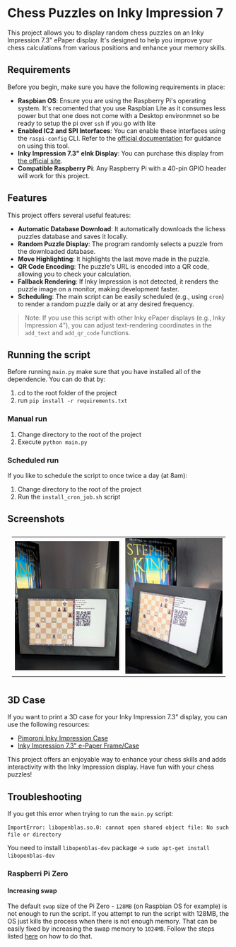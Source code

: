 # Chess Puzzles on Inky Impression 7

This project allows you to display random chess puzzles on an Inky Impression 7.3" ePaper display. It's designed to help you improve your chess calculations from various positions and enhance your memory skills.

## Requirements
Before you begin, make sure you have the following requirements in place:

- **Raspbian OS**: Ensure you are using the Raspberry Pi's operating system. It's recomented that you use Raspbian Lite as it consumes less power but that one does not come with a Desktop environmnet so be ready to setup the pi over `ssh` if you go with lite
- **Enabled IC2 and SPI Interfaces**: You can enable these interfaces using the `raspi-config` CLI. Refer to the [official documentation](https://www.raspberrypi.com/documentation/computers/configuration.html) for guidance on using this tool.
- **Inky Impression 7.3" eInk Display**: You can purchase this display from [the official site](https://shop.pimoroni.com/products/inky-impression-7-3?variant=40512683376723).
- **Compatible Raspberry Pi**: Any Raspberry Pi with a 40-pin GPIO header will work for this project.

## Features
This project offers several useful features:

- **Automatic Database Download**: It automatically downloads the lichess puzzles database and saves it locally.
- **Random Puzzle Display**: The program randomly selects a puzzle from the downloaded database.
- **Move Highlighting**: It highlights the last move made in the puzzle.
- **QR Code Encoding**: The puzzle's URL is encoded into a QR code, allowing you to check your calculation.
- **Fallback Rendering**: If Inky Impression is not detected, it renders the puzzle image on a monitor, making development faster.
- **Scheduling**: The main script can be easily scheduled (e.g., using `cron`) to render a random puzzle daily or at any desired frequency.

> Note: If you use this script with other Inky ePaper displays (e.g., Inky Impression 4"), you can adjust text-rendering coordinates in the `add_text` and `add_qr_code` functions.

## Running the script

Before running `main.py` make sure that you have installed all of the dependencie. You can do that by:
1. cd to the root folder of the project
2. run `pip install -r requirements.txt`

### Manual run
1. Change directory to the root of the project
2. Execute `python main.py`

### Scheduled run

If you like to schedule the script to once twice a day (at 8am):
1. Change directory to the root of the project
2. Run the `install_cron_job.sh` script

## Screenshots
<table style="padding:10px">
  <tr>
    <td><img src="./screenshots/puzzleTwo.jpg" alt="puzzleTwo" width = 300px></td>
    <td><img src="./screenshots/puzzleOne.jpg"  alt="puzzleOne" width = 279px></td>
  </tr>
</table>

## 3D Case
If you want to print a 3D case for your Inky Impression 7.3" display, you can use the following resources:

- [Pimoroni Inky Impression Case](https://www.printables.com/en/model/51765-pimoroni-inky-impression-case)
- [Inky Impression 7.3" e-Paper Frame/Case](https://www.printables.com/en/model/585713-inky-impression-73-e-paper-framecase)

This project offers an enjoyable way to enhance your chess skills and adds interactivity with the Inky Impression display. Have fun with your chess puzzles!

## Troubleshooting

If you get this error when trying to run the `main.py` script:

```log
ImportError: libopenblas.so.0: cannot open shared object file: No such file or directory
```
You need to install `libopenblas-dev` package -> `sudo apt-get install libopenblas-dev`

### Raspberri Pi Zero

#### Increasing swap
The default `swap` size of the Pi Zero - `128MB` (on Raspbian OS for example) is not enough to run the script. If you attempt to run the script with 128MB, the OS just kills the process when there is not enough memory. That can be easily fixed by increasing the swap memory to `1024MB`. Follow the steps listed [here](https://diyusthad.com/2022/01/how-to-increase-swap-size-in-raspberry-pi.html) on how to do that.